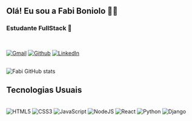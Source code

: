 <div><h2>Olá! Eu sou a Fabi Boniolo 👩‍💻</h2></div>

### Estudante FullStack 🌱
</br>

[![Gmail](https://img.shields.io/badge/Gmail-D14836?style=for-the-badge&logo=gmail&logoColor=white)](mailto:fabianaboniolo@gmail.com)
[![Github](https://img.shields.io/badge/GitHub-100000?style=for-the-badge&logo=github&logoColor=white)](https://github.com/Fabi-Boniolo)
[![LinkedIn](https://img.shields.io/badge/LinkedIn-0077B5?style=for-the-badge&logo=linkedin&logoColor=white
)](https://www.linkedin.com/in/dev-fabiana-boniolo/)
</br>
</br>

![Fabi GitHub stats](https://github-readme-stats.vercel.app/api?username=Fabi-boniolo&show_icons=true&theme=dracula)

## Tecnologias Usuais

<div style="display: inline_block"></br>
  <img align="center" alt="HTML5" src="https://img.shields.io/badge/HTML5-E34F26?style=for-the-badge&logo=html5&logoColor=white">
  <img align="center" alt="CSS3" src="https://img.shields.io/badge/CSS3-1572B6?style=for-the-badge&logo=css3&logoColor=white">
  <img align="center" alt="JavaScript" src="https://img.shields.io/badge/JavaScript-F7DF1E?style=for-the-badge&logo=javascript&logoColor=black">
  <img align="center" alt="NodeJS" src="https://img.shields.io/badge/Node.js-43853D?style=for-the-badge&logo=node.js&logoColor=white">
 <img align="center" alt="React" src="https://img.shields.io/badge/React-20232A?style=for-the-badge&logo=react&logoColor=61DAFB">
 <img align="center" alt="Python" src="https://img.shields.io/badge/Python-14354C?style=for-the-badge&logo=python&logoColor=white">
 <img align="center" alt="Django" src="https://img.shields.io/badge/Django-092E20?style=for-the-badge&logo=django&logoColor=white">
</div>



